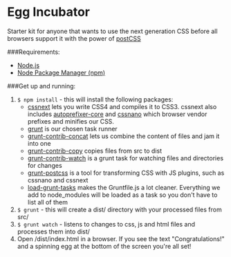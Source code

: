 # Egg Incubator
Starter kit for anyone that wants to use the next generation CSS before all browsers support it with the power of [postCSS](https://github.com/postcss/postcss "postCSS")

###Requirements:
- [Node.js](https://nodejs.org/)
- [Node Package Manager (npm)](https://www.npmjs.com/)

###Get up and running: 
1. `$ npm install` - this will install the following packages:
    - [cssnext](https://github.com/cssnext/cssnext) lets you write CSS4 and compiles it to CSS3. cssnext also includes [autoprefixer-core](https://github.com/postcss/autoprefixer-core) and [cssnano](https://github.com/ben-eb/cssnano) which browser vendor prefixes and minifies our CSS.
    - [grunt](http://gruntjs.com/) is our chosen task runner
    - [grunt-contrib-concat](https://github.com/gruntjs/grunt-contrib-concat) lets us combine the content of files and jam it into one
    - [grunt-contrib-copy](https://github.com/gruntjs/grunt-contrib-copy) copies files from src to dist
    - [grunt-contrib-watch](https://github.com/gruntjs/grunt-contrib-watch) is a grunt task for watching files and directories for changes
    - [grunt-postcss](https://github.com/nDmitry/grunt-postcss) is a tool for transforming CSS with JS plugins, such as cssnano and cssnext
    - [load-grunt-tasks](https://github.com/sindresorhus/load-grunt-tasks) makes the Gruntfile.js a lot cleaner. Everything we add to node_modules will be loaded as a task so you don't have to list all of them
3. `$ grunt` - this will create a dist/ directory with your processed files from src/ 
4. `$ grunt watch` - listens to changes to css, js and html files and processes them into dist/
5. Open /dist/index.html in a browser. If you see the text "Congratulations!" and a spinning egg at the bottom of the screen you're all set!
